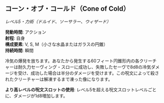 ## コーン・オブ・コールド（Cone of Cold）
*レベル5・力術（ドルイド、ソーサラー、ウィザード）*

**発動時間**: アクション  
**射程**: 自身  
**構成要素**: V, S, M（小さな水晶またはガラスの円錐）  
**持続時間**: 瞬間

冷気の爆発を放ちます。あなたから発生する60フィート円錐形内の各クリーチャーは耐久力セーヴィング・スローに成功し、失敗したセーヴで8d8の冷気ダメージを受け、成功した場合は半分のダメージを受けます。この呪文によって殺されたクリーチャーは解凍するまで凍った像になります。

**より高レベルの呪文スロットの使用**: レベル5を超える呪文スロットレベルごとに、ダメージが1d8増加します。